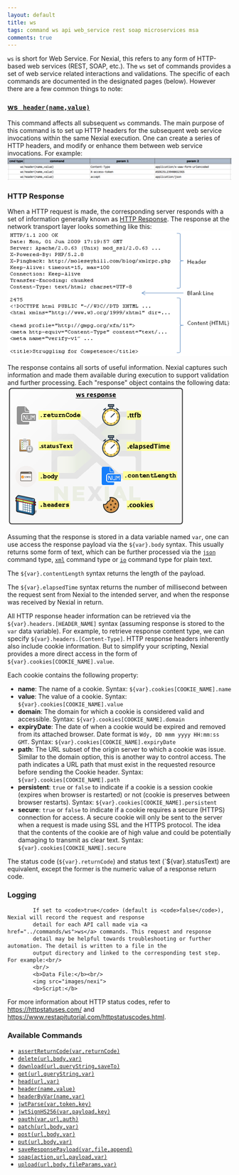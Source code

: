 ```yaml
---
layout: default
title: ws
tags: command ws api web_service rest soap microservices msa
comments: true
---
```



`ws` is short for Web Service. For Nexial, this refers to any form of HTTP-based web services (REST, SOAP, etc.). The 
`ws` set of commands provides a set of web service related interactions and validations. The specific of each commands 
are documented in the designated pages (below). However there are a few common things to note:


### [ws &nbsp; `header(name,value)`](header(name,value))
This command affects all subsequent `ws` commands. The main purpose of this command is to set up HTTP headers for the 
subsequent web service invocations within the same Nexial execution. One can create a series of HTTP headers, and
modify or enhance them between web service invocations. For example:<br/>
![](./image/index_01.png)


### HTTP Response
When a HTTP request is made, the corresponding server responds with a set of information generally known as 
<a href="https://www.w3.org/Protocols/rfc2616/rfc2616-sec6.html" class="external-link" target="_nexial_external">HTTP Response</a>.
The response at the network transport layer looks something like this:<br/>
![response](image/index_02.png)

The response contains all sorts of useful information. Nexial captures such information and made them available during
execution to support validation and further processing. Each "response" object contains the following data:<br/>
![](image/index_03.png)

Assuming that the response is stored in a data variable named `var`, one can use access the response payload via the
`${var}.body` syntax. This usually returns some form of text, which can be further processed via the 
[`json`](../json/index) command type, [`xml`](../xml/index) command type or [`io`](../io/index) command type for plain
text.

The `${var}.contentLength` syntax returns the length of the payload.

The `${var}.elapsedTime` syntax returns the number of millisecond between the request sent from Nexial to the intended
server, and when the response was received by Nexial in return.

All HTTP response header information can be retrieved via the `${var}.headers.[HEADER_NAME]` syntax (assuming response
is stored to the `var` data variable). For example, to retrieve response content type, we can specify
`${var}.headers.[Content-Type]`. HTTP response headers inherently also include cookie information. But to simplify
your scripting, Nexial provides a more direct access in the form of `${var}.cookies[COOKIE_NAME].value`.

Each cookie contains the following property:
- **name**: The name of a cookie. Syntax: `${var}.cookies[COOKIE_NAME].name`
- **value**: The value of a cookie. Syntax: `${var}.cookies[COOKIE_NAME].value`
- **domain**: The domain for which a cookie is considered valid and accessible. Syntax: 
  `${var}.cookies[COOKIE_NAME].domain`
- **expiryDate**: The date of when a cookie would be expired and removed from its attached browser. Date format is
	 `Wdy, DD mmm yyyy HH:mm:ss GMT`. Syntax: `${var}.cookies[COOKIE_NAME].expiryDate`
- **path**: The URL subset of the origin server to which a cookie was issue. Similar to the domain option, this is 
  another way to control access. The path indicates a URL path that must exist in the requested resource before 
  sending the Cookie header. Syntax: `${var}.cookies[COOKIE_NAME].path`
- **persistent**: `true` or `false` to indicate if a cookie is a session cookie (expires when browser is restarted) or 
  not (cookie is preserves between browser restarts). Syntax: `${var}.cookies[COOKIE_NAME].persistent`
- **secure**: `true` or `false` to indicate if a cookie requires a secure (HTTPS) connection for access. A secure 
  cookie will only be sent to the server when a request is made using SSL and the HTTPS protocol. The idea that the 
  contents of the cookie are of high value and could be potentially damaging to transmit as clear text. Syntax: 
  `${var}.cookies[COOKIE_NAME].secure`

The status code (`${var}.returnCode`) and status text (`${var}.statusText) are equivalent, except the former is the 
numeric value of a response return code.


### Logging
            If set to <code>true</code> (default is <code>false</code>), Nexial will record the request and response
            detail for each API call made via <a href="../commands/ws">ws</a> commands. This request and response
            detail may be helpful towards troubleshooting or further automation. The detail is written to a file in the
            output directory and linked to the corresponding test step. For example:<br/>
            <br/>
            <b>Data File:</b><br/>
            <img src="images/nexi">
            <b>Script:</b>


For more information about HTTP status codes, refer to
<a href="https://httpstatuses.com/" class="external-link" target="_nexial_external">https://httpstatuses.com/</a> and 
<a href="https://www.restapitutorial.com/httpstatuscodes.html" class="external-link" target="_nexial_external">https://www.restapitutorial.com/httpstatuscodes.html</a>.


### Available Commands
- [`assertReturnCode(var,returnCode)`](assertReturnCode(var,returnCode))
- [`delete(url,body,var)`](delete(url,body,var))
- [`download(url,queryString,saveTo)`](download(url,queryString,saveTo))
- [`get(url,queryString,var)`](get(url,queryString,var))
- [`head(url,var)`](head(url,var))
- [`header(name,value)`](header(name,value))
- [`headerByVar(name,var)`](headerByVar(name,var))
- [`jwtParse(var,token,key)`](jwtParse(var,token,key))
- [`jwtSignHS256(var,payload,key)`](jwtSignHS256(var,payload,key))
- [`oauth(var,url,auth)`](oauth(var,url,auth))
- [`patch(url,body,var)`](patch(url,body,var))
- [`post(url,body,var)`](post(url,body,var))
- [`put(url,body,var)`](put(url,body,var))
- [`saveResponsePayload(var,file,append)`](saveResponsePayload(var,file,append))
- [`soap(action,url,payload,var)`](soap(action,url,payload,var))
- [`upload(url,body,fileParams,var)`](upload(url,body,fileParams,var))
